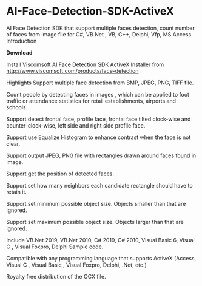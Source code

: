 # AI-Face-Detection-SDK-ActiveX
AI Face Detection SDK that support multiple faces detection, count number of faces from image file for C#, VB.Net , VB, C++, Delphi, Vfp, MS Access.
Introduction

<b>Download</b>

Install Viscomsoft AI Face Detection SDK ActiveX Installer from  http://www.viscomsoft.com/products/face-detection

Highlights
Support multiple face detection from BMP, JPEG, PNG, TIFF file.

Count people by detecting faces in images , which can be applied to foot traffic or attendance statistics for retail establishments, airports and schools. 

Support detect frontal face, profile face, frontal face tilted clock-wise and counter-clock-wise, left side and right side profile face. 

Support use Equalize Histogram to enhance contrast when the face is not clear.

Support output JPEG, PNG file with rectangles drawn around faces found in image. 

Support get the position of detected faces. 

Support set how many neighbors each candidate rectangle should have to retain it.

Support set minimum possible object size. Objects smaller than that are ignored.

Support set maximum possible object size. Objects larger than that are ignored. 

Include VB.Net 2019, VB.Net 2010, C# 2019, C# 2010, Visual Basic 6, Visual C , Visual Foxpro, Delphi Sample code. 

Compatible with any programming language that supports ActiveX (Access, Visual C , Visual Basic , Visual Foxpro, Delphi, .Net, etc.) 

Royalty free distribution of the OCX file.
